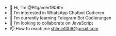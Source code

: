 - 👋 Hi, I’m @Pitgamer1909tv
- 👀 I’m interested in WhatsApp Chatbot Codieren
- 🌱 I’m currently learning Telegram Bot Codierungen
- 💞️ I’m looking to collaborate on JavaScript
- 📫 How to reach me shlmint008@gmail.com

<!---
Pitgamer1909tv/Pitgamer1909tv is a ✨ special ✨ repository because its `README.md` (this file) appears on your GitHub profile.
You can click the Preview link to take a look at your changes.
--->
